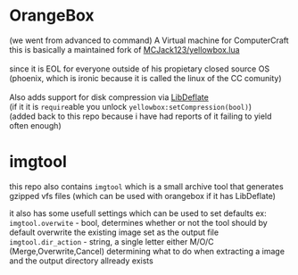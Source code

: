 # OrangeBox
(we went from advanced to command)
A Virtual machine for ComputerCraft<br>
this is basically a maintained fork of [MCJack123/yellowbox.lua](https://gist.github.com/MCJack123/e634347fe7a3025d19d9f7fcf7e01c24)<br>
<br>
since it is EOL for everyone outside of his propietary closed source OS (phoenix, which is ironic because it is called the linux of the CC comunity)<br>
<br>
Also adds support for disk compression via [LibDeflate](https://github.com/MCJack123/CC-Archive/LibDeflate.lua)<br>
(if it it is `require`able you unlock `yellowbox:setCompression(bool)`)<br>
(added back to this repo because i have had reports of it failing to yield often enough)

# imgtool
this repo also contains `imgtool` which is a small archive tool that generates gzipped vfs files (which can be used with orangebox if it has LibDeflate)

it also has some usefull settings which can be used to set defaults ex:
`imgtool.overwite` - bool, determines whether or not the tool should by default overwrite the existing image set as the output file
`imgtool.dir_action` - string, a single letter either M/O/C (Merge,Overwrite,Cancel) determining what to do when extracting a image and the output directory allready exists